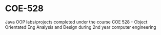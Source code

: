 # COE-528
Java OOP labs/projects completed under the course COE 528 - Object Orientated Eng Analysis and Design during 2nd year computer engineering 
